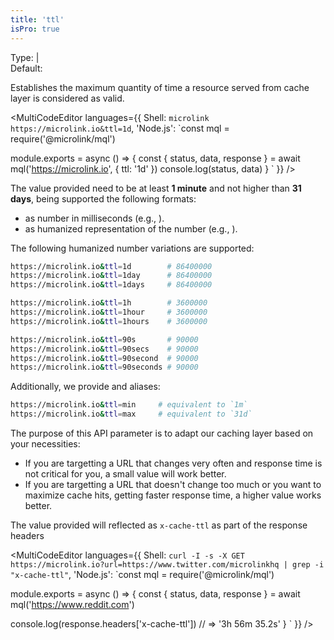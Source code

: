```yaml
---
title: 'ttl'
isPro: true
--- 
```


Type: <TypeContainer><Type children='<string>'/> | <Type children='<number>'/></TypeContainer><br/>
Default: <Type children="'24h'"/>

Establishes the maximum quantity of time a resource served from cache layer is considered as valid.

<MultiCodeEditor languages={{
  Shell: `microlink https://microlink.io&ttl=1d`,
  'Node.js': `const mql = require('@microlink/mql')
 
module.exports = async () => {
  const { status, data, response } = await mql('https://microlink.io', {
    ttl: '1d'
  })
  console.log(status, data)
}
  `
  }} 
/>

The value provided need to be at least **1 minute** and not higher than **31 days**, being supported the following formats:

- as number in milliseconds (e.g., <Type children="86400000"/>).
- as humanized representation of the number (e.g., <Type children="'24h'"/>).

The following humanized number variations are supported:

```bash
https://microlink.io&ttl=1d        # 86400000
https://microlink.io&ttl=1day      # 86400000
https://microlink.io&ttl=1days     # 86400000

https://microlink.io&ttl=1h        # 3600000
https://microlink.io&ttl=1hour     # 3600000
https://microlink.io&ttl=1hours    # 3600000

https://microlink.io&ttl=90s       # 90000
https://microlink.io&ttl=90secs    # 90000
https://microlink.io&ttl=90second  # 90000
https://microlink.io&ttl=90seconds # 90000
```

Additionally, we provide <Type children="'min'"/> and <Type children="'max'"/> aliases:

```bash
https://microlink.io&ttl=min     # equivalent to `1m`
https://microlink.io&ttl=max     # equivalent to `31d`
```

The purpose of this API parameter is to adapt our caching layer based on your necessities:

- If you are targetting a URL that changes very often and response time is not critical for you, a small value will work better.
- If you are targetting a URL that doesn't change too much or you want to maximize cache hits, getting faster response time, a higher value works better.

The value provided will reflected as `x-cache-ttl` as part of the response headers

<MultiCodeEditor languages={{
  Shell: `curl -I -s -X GET https://microlink.io?url=https://www.twitter.com/microlinkhq | grep -i "x-cache-ttl"`,
  'Node.js': `const mql = require('@microlink/mql')
 
module.exports = async () => {
  const { status, data, response } = await mql('https://www.reddit.com')
  
  console.log(response.headers['x-cache-ttl']) // => '3h 56m 35.2s'
}
  `
  }} 
/>
